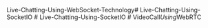 Live-Chatting-Using-WebSocket-Technology# Live-Chatting-Using-SocketIO
#   L i v e - C h a t t i n g - U s i n g - S o c k e t I O  
 #   V i d e o C a l l _ U s i n g _ W e b R T C  
 